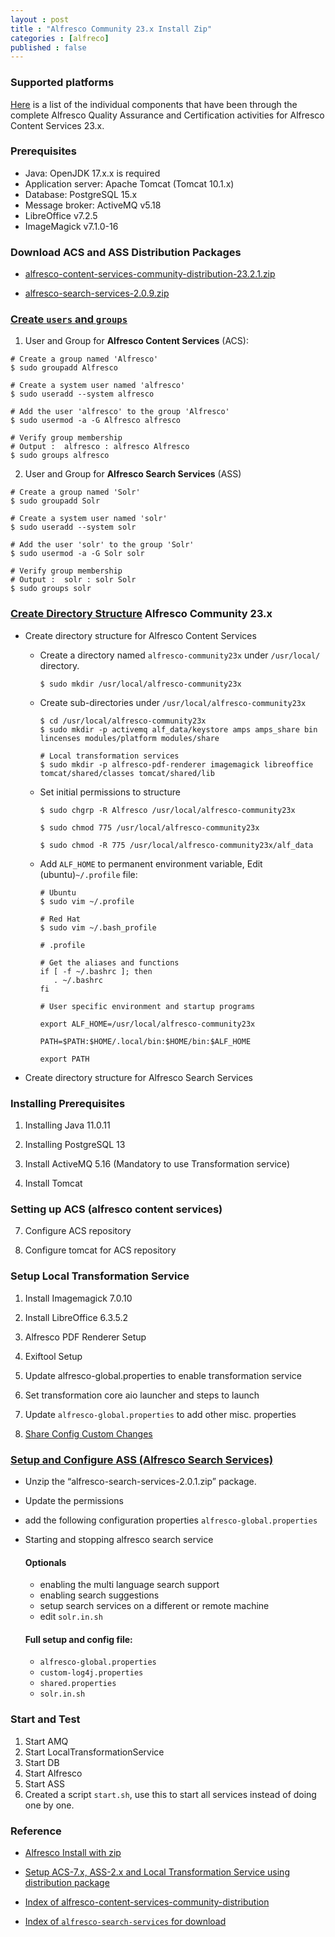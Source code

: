 ```yaml
---
layout : post
title : "Alfresco Community 23.x Install Zip"
categories : [alfreco]
published : false
---
```

### Supported platforms
[Here](https://docs.alfresco.com/content-services/latest/support/) is a list of the individual components that have been through the complete Alfresco Quality Assurance and Certification activities for Alfresco Content Services 23.x. 

### Prerequisites

* Java: OpenJDK 17.x.x is required
* Application server: Apache Tomcat (Tomcat 10.1.x)
* Database: PostgreSQL 15.x
* Message broker: ActiveMQ v5.18
* LibreOffice v7.2.5
* ImageMagick v7.1.0-16

### Download ACS and ASS Distribution Packages
* [alfresco-content-services-community-distribution-23.2.1.zip](https://artifacts.alfresco.com/nexus/content/repositories/releases/org/alfresco/alfresco-content-services-community-distribution/23.2.1/)

* [alfresco-search-services-2.0.9.zip](https://artifacts.alfresco.com/nexus/content/repositories/releases/org/alfresco/alfresco-search-services/2.0.9/)


### [Create `users` and `groups`](https://javaworld-abhinav.blogspot.com/2021/06/setup-acs70-ass201-and-transformation-service.html#setup-usr-grp)

1. User and Group for **Alfresco Content Services** (ACS):

```shell
# Create a group named 'Alfresco'
$ sudo groupadd Alfresco

# Create a system user named 'alfresco'
$ sudo useradd --system alfresco

# Add the user 'alfresco' to the group 'Alfresco'
$ sudo usermod -a -G Alfresco alfresco

# Verify group membership
# Output :  alfresco : alfresco Alfresco
$ sudo groups alfresco 

```

2. User and Group for **Alfresco Search Services** (ASS)

```shell
# Create a group named 'Solr'
$ sudo groupadd Solr

# Create a system user named 'solr'
$ sudo useradd --system solr

# Add the user 'solr' to the group 'Solr'
$ sudo usermod -a -G Solr solr

# Verify group membership
# Output :  solr : solr Solr
$ sudo groups solr

```

### [Create Directory Structure](https://javaworld-abhinav.blogspot.com/2021/06/setup-acs70-ass201-and-transformation-service.html#setup-directory) Alfresco Community 23.x
* Create directory structure for Alfresco Content Services

   * Create a directory named `alfresco-community23x` under `/usr/local/` directory.
   
      ```shell
      $ sudo mkdir /usr/local/alfresco-community23x
      ```
   * Create sub-directories under `/usr/local/alfresco-community23x`
      
      ```shell
      $ cd /usr/local/alfresco-community23x
      $ sudo mkdir -p activemq alf_data/keystore amps amps_share bin lincenses modules/platform modules/share
      
      # Local transformation services
      $ sudo mkdir -p alfresco-pdf-renderer imagemagick libreoffice tomcat/shared/classes tomcat/shared/lib
      ```

   * Set initial permissions to structure
   
      ```shell
      $ sudo chgrp -R Alfresco /usr/local/alfresco-community23x

      $ sudo chmod 775 /usr/local/alfresco-community23x

      $ sudo chmod -R 775 /usr/local/alfresco-community23x/alf_data
      ```

   * Add `ALF_HOME` to permanent environment variable, Edit (ubuntu)`~/.profile` file: 

      ```shell
      # Ubuntu
      $ sudo vim ~/.profile

      # Red Hat
      $ sudo vim ~/.bash_profile
      ```

      ```shell
      # .profile

      # Get the aliases and functions
      if [ -f ~/.bashrc ]; then
         . ~/.bashrc
      fi

      # User specific environment and startup programs

      export ALF_HOME=/usr/local/alfresco-community23x

      PATH=$PATH:$HOME/.local/bin:$HOME/bin:$ALF_HOME

      export PATH
      
      ```

* Create directory structure for Alfresco Search Services



### Installing Prerequisites
1. Installing Java 11.0.11

2. Installing PostgreSQL 13

3. Install ActiveMQ 5.16 (Mandatory to use Transformation service)

4. Install Tomcat

### Setting up ACS (alfresco content services) 

7. Configure ACS repository

8. Configure tomcat for ACS repository


### Setup Local Transformation Service 

1. Install Imagemagick 7.0.10

2. Install LibreOffice 6.3.5.2

3. Alfresco PDF Renderer Setup

4. Exiftool Setup

5. Update alfresco-global.properties to enable transformation service

6. Set transformation core aio launcher and steps to launch

7. Update `alfresco-global.properties` to add other misc. properties

8. [Share Config Custom Changes](https://javaworld-abhinav.blogspot.com/2021/06/setup-acs70-ass201-and-transformation-service.html#share-config-custom-changes)


### [Setup and Configure ASS (Alfresco Search Services)](https://javaworld-abhinav.blogspot.com/2021/06/setup-acs70-ass201-and-transformation-service.html#setup-and-configure-ass)

* Unzip the “alfresco-search-services-2.0.1.zip” package.

* Update the permissions

* add the following configuration properties `alfresco-global.properties`

* Starting and stopping alfresco search service

   #### Optionals
   * enabling the multi language search support
   * enabling search suggestions 
   * setup search services on a different or remote machine
   * edit `solr.in.sh` 

   #### Full setup and config file:
   * `alfresco-global.properties`
   * `custom-log4j.properties`
   * `shared.properties`
   * `solr.in.sh` 

### Start and Test
1. Start AMQ
2. Start LocalTransformationService
3. Start DB
4. Start Alfresco
5. Start ASS
6. Created a script `start.sh`, use this to start all services instead of doing one by one.

### Reference
* [Alfresco Install with zip](https://docs.alfresco.com/content-services/community/install/zip/)

* [Setup ACS-7.x, ASS-2.x and Local Transformation Service using distribution package](https://javaworld-abhinav.blogspot.com/2021/06/setup-acs70-ass201-and-transformation-service.html)

* [Index of alfresco-content-services-community-distribution](https://artifacts.alfresco.com/nexus/content/repositories/releases/org/alfresco/alfresco-content-services-community-distribution/)

* [Index of `alfresco-search-services` for download](https://artifacts.alfresco.com/nexus/content/repositories/releases/org/alfresco/alfresco-search-services/)